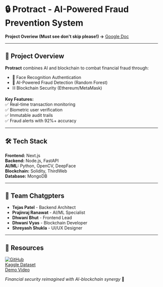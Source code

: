 ﻿# 🔒 Protract - AI-Powered Fraud Prevention System  
**Project Overiew (Must see don't skip please!) →** [Google Doc](https://docs.google.com/document/d/1rXxpWi0Xz0d75YcYpinTMJ3NvfprL1TYvJ1digS2Ojo/edit?usp=sharing)  

---

## 🚀 Project Overview  
**Protract** combines AI and blockchain to combat financial fraud through:  
- 👤 Face Recognition Authentication  
- 🌳 AI-Powered Fraud Detection (Random Forest)  
- ⛓ Blockchain Security (Ethereum/MetaMask)  

**Key Features:**  
✅ Real-time transaction monitoring  
✅ Biometric user verification  
✅ Immutable audit trails  
✅ Fraud alerts with 92%+ accuracy  

---

## 🛠 Tech Stack  
**Frontend:** Next.js  
**Backend:** Node.js, FastAPI  
**AI/ML:** Python, OpenCV, DeepFace  
**Blockchain:** Solidity, ThirdWeb  
**Database:** MongoDB  

---

## 👥 Team Chatgpters  
- **Tejas Patel** - Backend Architect  
- **Prajinraj Ranawat** - AI/ML Specialist  
- **Dhwani Bhut** - Frontend Lead  
- **Dhwani Vyas** - Blockchain Developer  
- **Shreyash Shukla** - UI/UX Designer  

---

## 🔗 Resources  
[![GitHub](https://img.shields.io/badge/GitHub-Repo-blue)](https://github.com/patel-tejas/anirveda)  
[Kaggle Dataset](https://www.kaggle.com/datasets/chaitya0623/ethereum-transactions-for-fraud-detection/data)  
[Demo Video](https://www.youtube.com/watch?v=6af6p2VU0RE)  

*Financial security reimagined with AI-blockchain synergy* 🚀